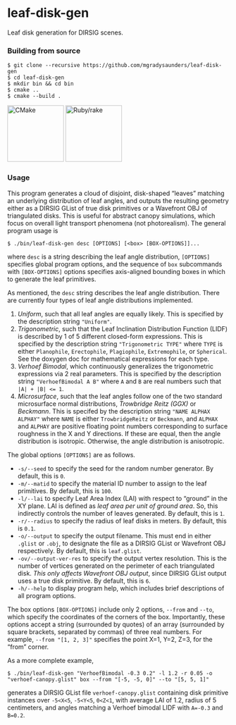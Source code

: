 # leaf-disk-gen

Leaf disk generation for DIRSIG scenes.

### Building from source

```
$ git clone --recursive https://github.com/mgradysaunders/leaf-disk-gen
$ cd leaf-disk-gen
$ mkdir bin && cd bin
$ cmake ..
$ cmake --build .
```

<a href="https://cmake.org"><img alt="CMake" src="https://upload.wikimedia.org/wikipedia/commons/1/13/Cmake.svg" width="128px"></a>
<a href="https://github.com/ruby/rake"><img alt="Ruby/rake" src="https://upload.wikimedia.org/wikipedia/commons/7/73/Ruby_logo.svg" width="128px"></a>

### Usage

This program generates a cloud of disjoint, disk-shaped &ldquo;leaves&rdquo;
matching an underlying distribution of leaf angles, and outputs the resulting
geometry either as a DIRSIG GList of true disk primitives or a Wavefront OBJ 
of triangulated disks. This is useful for abstract canopy simulations, which
focus on overall light transport phenomena (not photorealism).
The general program usage is 
```
$ ./bin/leaf-disk-gen desc [OPTIONS] [<box> [BOX-OPTIONS]]...
```
where `desc` is a string describing the leaf angle distribution,
`[OPTIONS]` specifies global program options, and the sequence of `box` 
subcommands with `[BOX-OPTIONS]` options specifies axis-aligned bounding 
boxes in which to generate the leaf primitives.

As mentioned, the `desc` string describes the leaf angle 
distribution. There are currently four types of leaf angle distributions
implemented.
1. _Uniform_, such that all leaf angles are equally likely. 
This is specified by the description string `"Uniform"`.
2. _Trigonometric_, such that the Leaf Inclination Distribution Function
(LIDF) is described by 1 of 5 different closed-form expressions. This
is specified by the description string `"Trigonometric TYPE"` where `TYPE`
is either `Planophile`, `Erectophile`, `Plagiophile`, `Extremophile`,
or `Spherical`. See the doxygen doc for mathematical expressions
for each type.
3. _Verhoef Bimodal_, which continuously generalizes the trigonometric
expressions via 2 real parameters. This is specified by the description 
string `"VerhoefBimodal A B"` where `A` and `B` are real numbers such
that `|A| + |B| <= 1`.
4. _Microsurface_, such that the leaf angles follow one of the two
standard microsurface normal distributions, _Trowbridge Reitz (GGX)_
or _Beckmann_. This is specifed by the description string 
`"NAME ALPHAX ALPHAY"` where `NAME` is either `TrowbridgeReitz` or 
`Beckmann`, and `ALPHAX` and `ALPHAY` are positive floating point numbers
corresponding to surface roughness in the X and Y directions. If these
are equal, then the angle distribution is isotropic. Otherwise, the
angle distribution is anisotropic.

The global options `[OPTIONS]` are as follows.
- `-s/--seed` to specify the seed for the random number generator. 
By default, this is `0`.
- `-m/--matid` to specify the material ID number to assign to the leaf 
primitives. By default, this is `100`.
- `-l/--lai` to specify Leaf Area Index (LAI) with respect to 
&ldquo;ground&rdquo; in the XY plane. LAI is defined as _leaf area
per unit of ground area_. So, this indirectly controls the number of 
leaves generated. By default, this is `1`.
- `-r/--radius` to specify the radius of leaf disks in meters. By default,
this is `0.1`.
- `-o/--output` to specify the output filename. This must end in
either `.glist` or `.obj`, to designate the file as a DIRSIG GList or 
Wavefront OBJ respectively. By default, this is `leaf.glist`.
- `-ov/--output-ver-res` to specify the output vertex resolution. This is 
the number of vertices generated on the perimeter of each triangulated disk. 
_This only affects Wavefront OBJ output_, since DIRSIG GList output uses a
true disk primitive. By default, this is `6`.
- `-h/--help` to display program help, which includes brief 
descriptions of all program options.

The box options `[BOX-OPTIONS]` include only 2 options, `--from` 
and `--to`, which specify the coordinates of the corners of the box.
Importantly, these options accept a string (surrounded by quotes) of an
array (surrounded by square brackets, separated by commas) of three real 
numbers. For example, `--from "[1, 2, 3]"` specifies the point X=1, Y=2, 
Z=3, for the &ldquo;from&rdquo; corner.

As a more complete example,
```
$ ./bin/leaf-disk-gen "VerhoefBimodal -0.3 0.2" -l 1.2 -r 0.05 -o "verhoef-canopy.glist" box --from "[-5, -5, 0]" --to "[5, 5, 1]"
```
generates a DIRSIG GList file `verhoef-canopy.glist` containing
disk primitive instances over `-5<X<5`, `-5<Y<5`, `0<Z<1`, with 
average LAI of 1.2, radius of 5 centimeters, and angles matching a 
Verhoef bimodal LIDF with `A=-0.3` and `B=0.2`.
